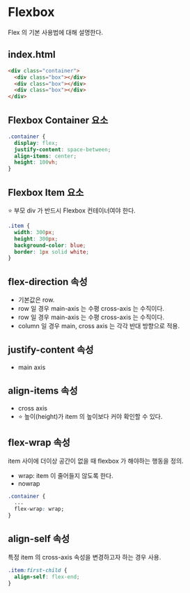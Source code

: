 # Flexbox

Flex 의 기본 사용법에 대해 설명한다.

## index.html

```html
<div class="container">
  <div class="box"></div>
  <div class="box"></div>
  <div class="box"></div>
</div>
```

## Flexbox Container 요소

```css
.container {
  display: flex;
  justify-content: space-between;
  align-items: center;
  height: 100vh;
}
```

## Flexbox Item 요소

⭐️ 부모 div 가 반드시 Flexbox 컨테이너여야 한다.

```css
.item {
  width: 300px;
  height: 300px;
  background-color: blue;
  border: 1px solid white;  
}
```

## flex-direction 속성

- 기본값은 row.
- row 일 경우 main-axis 는 수평 cross-axis 는 수직이다.
- row 일 경우 main-axis 는 수평 cross-axis 는 수직이다.
- column 일 경우 main, cross axis 는 각각 반대 방향으로 적용.

## justify-content 속성

- main axis

## align-items 속성

- cross axis
- ⭐️ 높이(height)가 item 의 높이보다 커야 확인할 수 있다.

## flex-wrap 속성

item 사이에 더이상 공간이 없을 때 flexbox 가 해야하는 행동을 정의.

- wrap: item 이 줄어들지 않도록 한다.
- nowrap

```css
.container {
  ...
  flex-wrap: wrap;
}
```

## align-self 속성

특정 item 의 cross-axis 속성을 변경하고자 하는 경우 사용.

```css
.item:first-child {
  align-self: flex-end;
}
```